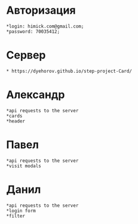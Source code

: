 # Авторизация
    *login: himick.com@gmail.com;
    *password: 70035412;
    
# Сервер
    * https://dyehorov.github.io/step-project-Card/

# Александр
    *api requests to the server
    *cards
    *header

# Павел
    *api requests to the server
    *visit modals

# Данил
    *api requests to the server
    *login form
    *filter
